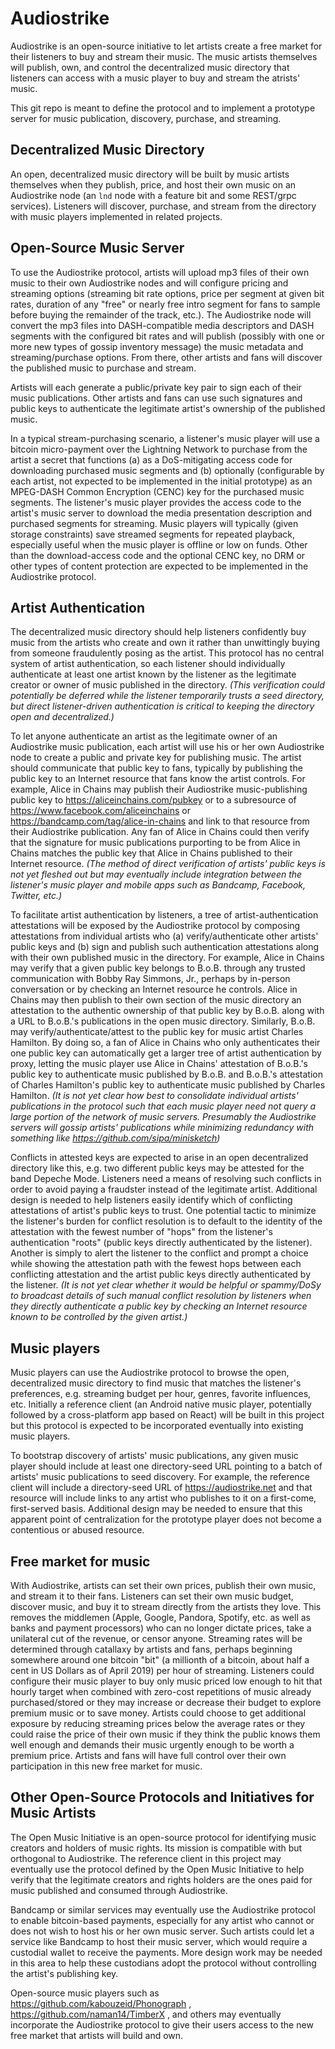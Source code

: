 # Audiostrike

Audiostrike is an open-source initiative to let artists create a free market for their listeners to buy and stream their music. The music artists themselves will publish, own, and control the decentralized music directory that listeners can access with a music player to buy and stream the atrists' music.

This git repo is meant to define the protocol and to implement a prototype server for music publication, discovery, purchase, and streaming.

## Decentralized Music Directory

An open, decentralized music directory will be built by music artists themselves when they publish, price, and host their own music on an Audiostrike node (an `lnd` node with a feature bit and some REST/grpc services). Listeners will discover, purchase, and stream from the directory with music players implemented in related projects.

## Open-Source Music Server

To use the Audiostrike protocol, artists will upload mp3 files of their own music to their own Audiostrike nodes and will configure pricing and streaming options (streaming bit rate options, price per segment at given bit rates, duration of any "free" or nearly free intro segment for fans to sample before buying the remainder of the track, etc.). The Audiostrike node will convert the mp3 files into DASH-compatible media descriptors and DASH segments with the configured bit rates and will publish (possibly with one or more new types of gossip inventory message) the music metadata and streaming/purchase options. From there, other artists and fans will discover the published music to purchase and stream.

Artists will each generate a public/private key pair to sign each of their music publications. Other artists and fans can use such signatures and public keys to authenticate the legitimate artist's ownership of the published music.

In a typical stream-purchasing scenario, a listener's music player will use a bitcoin micro-payment over the Lightning Network to purchase from the artist a secret that functions (a) as a DoS-mitigating access code for downloading purchased music segments and (b) optionally (configurable by each artist, not expected to be implemented in the initial prototype) as an MPEG-DASH Common Encryption (CENC) key for the purchased music segments. The listener's music player provides the access code to the artist's music server to download the media presentation description and purchased segments for streaming. Music players will typically (given storage constraints) save streamed segments for repeated playback, especially useful when the music player is offline or low on funds. Other than the download-access code and the optional CENC key, no DRM or other types of content protection are expected to be implemented in the Audiostrike protocol.

## Artist Authentication

The decentralized music directory should help listeners confidently buy music from the artists who create and own it rather than unwittingly buying from someone fraudulently posing as the artist. This protocol has no central system of artist authentication, so each listener should individually authenticate at least one artist known by the listener as the legitimate creator or owner of music published in the directory. *(This verification could potentially be deferred while the listener temporarily trusts a seed directory, but direct listener-driven authentication is critical to keeping the directory open and decentralized.)*

To let anyone authenticate an artist as the legitimate owner of an Audiostrike music publication, each artist will use his or her own Audiostrike node to create a public and private key for publishing music. The artist should communicate that public key to fans, typically by publishing the public key to an Internet resource that fans know the artist controls. For example, Alice in Chains may publish their Audiostrike music-publishing public key to https://aliceinchains.com/pubkey or to a subresource of https://www.facebook.com/aliceinchains or https://bandcamp.com/tag/alice-in-chains and link to that resource from their Audiostrike publication. Any fan of Alice in Chains could then verify that the signature for music publications purporting to be from Alice in Chains matches the public key that Alice in Chains published to their Internet resource. *(The method of direct verification of artists' public keys is not yet fleshed out but may eventually include integration between the listener's music player and mobile apps such as Bandcamp, Facebook, Twitter, etc.)*

To facilitate artist authentication by listeners, a tree of artist-authentication attestations will be exposed by the Audiostrike protocol by composing attestations from individual artists who (a) verify/authenticate other artists' public keys and (b) sign and publish such authentication attestations along with their own published music in the directory. For example, Alice in Chains may verify that a given public key belongs to B.o.B. through any trusted communication with Bobby Ray Simmons, Jr., perhaps by in-person conversation or by checking an Internet resource he controls. Alice in Chains may then publish to their own section of the music directory an attestation to the authentic ownership of that public key by B.o.B. along with a URL to B.o.B.'s publications in the open music directory. Similarly, B.o.B. may verify/authenticate/attest to the public key for music artist Charles Hamilton. By doing so, a fan of Alice in Chains who only authenticates their one public key can automatically get a larger tree of artist authentication by proxy, letting the music player use Alice in Chains' attestation of B.o.B.'s public key to authenticate music published by B.o.B. and B.o.B.'s attestation of Charles Hamilton's public key to authenticate music published by Charles Hamilton. *(It is not yet clear how best to consolidate individual artists' publications in the protocol such that each music player need not query a large portion of the network of music servers. Presumably the Audiostrike servers will gossip artists' publications while minimizing redundancy with something like https://github.com/sipa/minisketch)*

Conflicts in attested keys are expected to arise in an open decentralized directory like this, e.g. two different public keys may be attested for the band Depeche Mode. Listeners need a means of resolving such conflicts in order to avoid paying a fraudster instead of the legitimate artist. Additional design is needed to help listeners easily identify which of conflicting attestations of artist's public keys to trust. One potential tactic to minimize the listener's burden for conflict resolution is to default to the identity of the attestation with the fewest number of "hops" from the listener's authentication "roots" (public keys directly authenticated by the listener). Another is simply to alert the listener to the conflict and prompt a choice while showing the attestation path with the fewest hops between each conflicting attestation and the artist public keys directly authenticated by the listener. *(It is not yet clear whether it would be helpful or spammy/DoSy to broadcast details of such manual conflict resolution by listeners when they directly authenticate a public key by checking an Internet resource known to be controlled by the given artist.)*

## Music players

Music players can use the Audiostrike protocol to browse the open, decentralized music directory to find music that matches the listener's preferences, e.g. streaming budget per hour, genres, favorite influences, etc. Initially a reference client (an Android native music player, potentially followed by a cross-platform app based on React) will be built in this project but this protocol is expected to be incorporated eventually into existing music players.

To bootstrap discovery of artists' music publications, any given music player should include at least one directory-seed URL pointing to a batch of artists' music publications to seed discovery. For example, the reference client will include a directory-seed URL of https://audiostrike.net and that resource will include links to any artist who publishes to it on a first-come, first-served basis. Additional design may be needed to ensure that this apparent point of centralization for the prototype player does not become a contentious or abused resource.

## Free market for music

With Audiostrike, artists can set their own prices, publish their own music, and stream it to their fans. Listeners can set their own music budget, discover music, and buy it to stream directly from the artists they love. This removes the middlemen (Apple, Google, Pandora, Spotify, etc. as well as banks and payment processors) who can no longer dictate prices, take a unilateral cut of the revenue, or censor anyone. Streaming rates will be determined through catallaxy by artists and fans, perhaps beginning somewhere around one bitcoin "bit" (a millionth of a bitcoin, about half a cent in US Dollars as of April 2019) per hour of streaming. Listeners could configure their music player to buy only music priced low enough to hit that hourly target when combined with zero-cost repetitions of music already purchased/stored or they may increase or decrease their budget to explore premium music or to save money. Artists could choose to get additional exposure by reducing streaming prices below the average rates or they could raise the price of their own music if they think the public knows them well enough and demands their music urgently enough to be worth a premium price. Artists and fans will have full control over their own participation in this new free market for music.

## Other Open-Source Protocols and Initiatives for Music Artists

The Open Music Initiative is an open-source protocol for identifying music creators and holders of music rights. Its mission is compatible with but orthogonal to Audiostrike. The reference client in this project may eventually use the protocol defined by the Open Music Initiative to help verify that the legitimate creators and rights holders are the ones paid for music published and consumed through Audiostrike.

Bandcamp or similar services may eventually use the Audiostrike protocol to enable bitcoin-based payments, especially for any artist who cannot or does not wish to host his or her own music server. Such artists could let a service like Bandcamp to host their music server, which would require a custodial wallet to receive the payments. More design work may be needed in this area to help these custodians adopt the protocol without controlling the artist's publishing key.

Open-source music players such as https://github.com/kabouzeid/Phonograph , https://github.com/naman14/TimberX , and others may eventually incorporate the Audiostrike protocol to give their users access to the new free market that artists will build and own.
